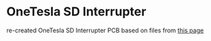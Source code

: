 # OneTesla SD Interrupter 

re-created OneTesla SD Interrupter PCB based on files from [this page](https://onetesla.com/downloads)
